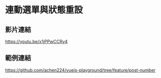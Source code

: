 # 連動選單與狀態重設

## 影片連結
https://youtu.be/x1jPPwCCRy4

## 範例連結
https://github.com/achen224/vuejs-playground/tree/feature/post-number